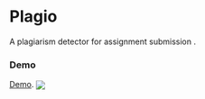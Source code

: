 # Plagio
A plagiarism detector for assignment submission .

<h3>Demo</h1>

[Demo](https://plagio.ml/?i=1). 
<img align="center" src="[https://plagio.ml/?i=2](https://user-images.githubusercontent.com/83860778/208317695-04a2826a-c194-4974-a6d8-2be8e40233e4.png)">
